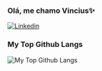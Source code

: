 ### Olá, me chamo Vincius✨

[![Linkedin](https://img.shields.io/badge/LinkedIn-0077B5?style=for-the-badge&logo=linkedin&logoColor=white)](https://www.linkedin.com/in/vinicius-henrique-aaa192203/)

### My Top Github Langs
![My Top Github Langs](https://github-readme-stats.vercel.app/api/top-langs/?username=anuraghazra&hide_progress=true)
